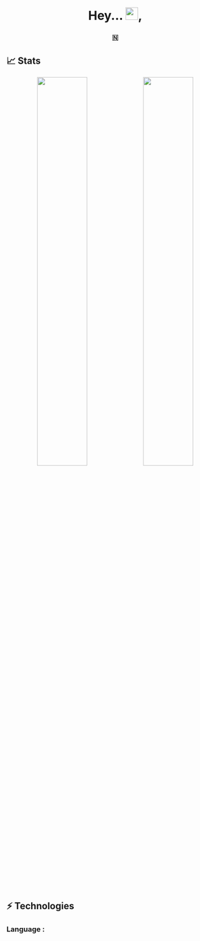 <h1 align="center">Hey... <img src="https://github.com/TheDudeThatCode/TheDudeThatCode/blob/master/Assets/Hi.gif" width="29">,  </h1>
<h3 align="center">🇳 </h3>

## 📈 Stats
<p align="center">
	
  <img width="48%" src="https://github-readme-stats.vercel.app/api?username=SavitaBhabhi&show_icons=true&theme=tokyonight" />
  <img width="48%" src="https://github-readme-streak-stats.herokuapp.com/?user=SavitaBhabhi&theme=tokyonight" />
</p>



## ⚡ Technologies



### Language :





